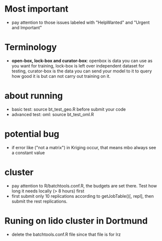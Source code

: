 # Most important
- pay attention to those issues labeled with "HelpWanted" and "Urgent and Important"

# Terminology
- **open-box, lock-box and curator-box**: openbox is data you can use as you want for training, lock-box is left over independent dataset for testing,  curator-box is the data you can send your model to it to query how good it is but can not carry out training on it. 


# about running
- basic test: source bt_test_geo.R before submit your code
- advanced test: oml: source bt_test_oml.R 

# potential bug
- if error like ("not a matrix") in Kriging occur, that means mbo always see a constant value

# cluster
- pay attention to R/batchtools.conf.R, the budgets are set there. Test how long it needs locally (> 8 hours) first
- first submit only 10 replications according to getJobTable()[, repl], then submit the rest replications.

# Runing on lido cluster in Dortmund
- delete the batchtools.conf.R file since that file is for lrz

